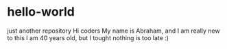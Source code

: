 # hello-world
just another repository
Hi coders
My name is Abraham, and I am really new to this 
I am 40 years old, but I tought nothing is too late :)
